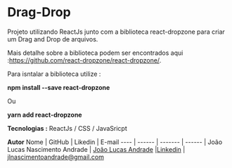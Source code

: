 # Drag-Drop

Projeto utilizando ReactJs junto com a biblioteca react-dropzone para criar um Drag and Drop de arquivos.

Mais detalhe sobre a biblioteca podem ser encontrados aqui :https://github.com/react-dropzone/react-dropzone/.

Para isntalar a biblioteca utilize :

**npm install --save react-dropzone**

Ou

**yarn add react-dropzone**

**Tecnologias :**
ReactJs / CSS / JavaSricpt

**Autor**
 Nome | GitHub | Likedin | E-mail
 ---- | ------ | ------- | ------
| João Lucas Nascimento Andrade | [João Lucas Andrade](https://github.com/Jlucas93) |[Linkedin](https://www.linkedin.com/in/joão-lucas-nascimento-andrade-34574398) | jlnascimentoandrade@gmail.com


